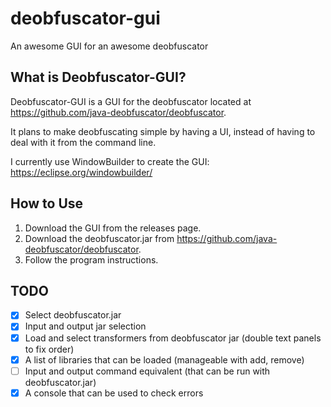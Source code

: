 # deobfuscator-gui
An awesome GUI for an awesome deobfuscator

## What is Deobfuscator-GUI?
Deobfuscator-GUI is a GUI for the deobfuscator located at https://github.com/java-deobfuscator/deobfuscator.

It plans to make deobfuscating simple by having a UI, instead of having to deal with it from the command line.

I currently use WindowBuilder to create the GUI: https://eclipse.org/windowbuilder/

## How to Use 
1. Download the GUI from the releases page.
2. Download the deobfuscator.jar from https://github.com/java-deobfuscator/deobfuscator.
3. Follow the program instructions.

## TODO
- [x] Select deobfuscator.jar
- [x] Input and output jar selection
- [x] Load and select transformers from deobfuscator jar (double text panels to fix order)
- [x] A list of libraries that can be loaded (manageable with add, remove)
- [ ] Input and output command equivalent (that can be run with deobfuscator.jar)
- [x] A console that can be used to check errors
